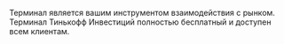Терминал является вашим инструментом взаимодействия с рынком. Терминал Тинькофф Инвестиций полностью бесплатный и доступен всем клиентам. 
